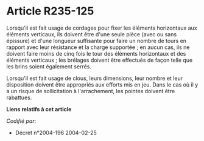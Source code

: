 # Article R235-125

Lorsqu'il est fait usage de cordages pour fixer les éléments horizontaux aux éléments verticaux, ils doivent être d'une seule
pièce (avec ou sans épissure) et d'une longueur suffisante pour faire un nombre de tours en rapport avec leur résistance et
la charge supportée ; en aucun cas, ils ne doivent faire moins de cinq fois le tour des éléments horizontaux et des éléments
verticaux ; les brélages doivent être effectués de façon telle que les brins soient également serrés.

Lorsqu'il est fait usage de clous, leurs dimensions, leur nombre et leur disposition doivent être appropriés aux efforts mis
en jeu. Dans le cas où il y a un risque de sollicitation à l'arrachement, les pointes doivent être rabattues.

**Liens relatifs à cet article**

_Codifié par_:

  - Décret n°2004-196 2004-02-25
